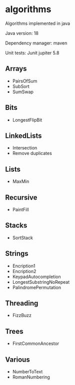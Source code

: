 # algorithms

Algorithms implemented in java

Java version: 18

Dependency manager: maven

Unit tests: Junit jupiter 5.8

## Arrays

* PairsOfSum
* SubSort
* SumSwap

## Bits

* LongestFlipBit

## LinkedLists

* Intersection
* Remove duplicates

## Lists

* MaxMin

## Recursive

* PaintFill

## Stacks

* SortStack

## Strings

* Encription1
* Encription2
* KeypadAutocompletion
* LongestSubstringNoRepeat
* PalindromePermutation

## Threading

* FizzBuzz

## Trees
* FirstCommonAncestor

## Various

* NumberToText
* RomanNumbering

